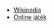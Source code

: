 - [Wikipedia](https://en.wikipedia.org/wiki/Dots_and_boxes)
- [Online játék](https://www.coolmathgames.com/0-dots-and-boxes)